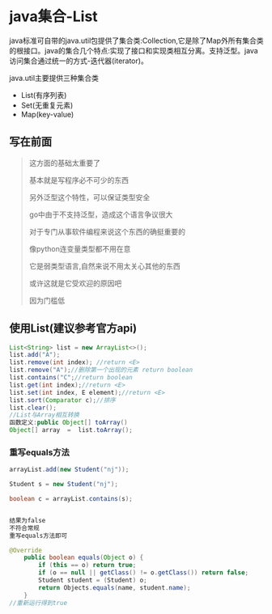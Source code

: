 # java集合-List

java标准可自带的java.util包提供了集合类:Collection,它是除了Map外所有集合类的根接口。java的集合几个特点:实现了接口和实现类相互分离。支持泛型。java访问集合通过统一的方式-迭代器(iterator)。

java.util主要提供三种集合类

* List(有序列表)
* Set(无重复元素)
* Map(key-value)

## 写在前面

> 这方面的基础太重要了
>
> 基本就是写程序必不可少的东西
>
> 另外泛型这个特性，可以保证类型安全
>
> go中由于不支持泛型，造成这个语言争议很大
>
> 对于专门从事软件编程来说这个东西的确挺重要的
>
> 像python连变量类型都不用在意
>
> 它是弱类型语言,自然来说不用太关心其他的东西
>
> 或许这就是它受欢迎的原因吧
>
> 因为门槛低

## 使用List(建议参考官方api)

```java
List<String> list = new ArrayList<>();
list.add("A");
list.remove(int index); //return <E>
list.remove("A");//删除第一个出现的元素 return boolean
list.contains("C";//return boolean
list.get(int index);//return <E>
list.set(int index, E element);//return <E>
list.sort(Comparator c);//排序
list.clear();	
//List与Array相互转换
函数定义:public Object[] toArray()
Object[] array  =  list.toArray();
```

### 重写equals方法

```java
arrayList.add(new Student("nj"));

Student s = new Student("nj");

boolean c = arrayList.contains(s);


结果为false
不符合常规
重写equals方法即可
```

```java
@Override
    public boolean equals(Object o) {
        if (this == o) return true;
        if (o == null || getClass() != o.getClass()) return false;
        Student student = (Student) o;
        return Objects.equals(name, student.name);
    }
//重新运行得到true
```

